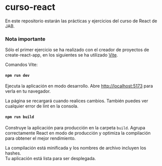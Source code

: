 # curso-react
En este repositorio estarán las prácticas y ejercicios del curso de React de JAB.


### Nota importante
Sólo el primer ejercicio se ha realizado con el creador de proyectos de create-react-app, en los siguientes se ha
utilizado [Vite](https://lenguajejs.com/automatizadores/vite/guia-tutorial-inicial-de-vite/).

Comandos Vite:
#### `npm run dev`

Ejecuta la aplicación en modo desarrollo.
Abre [http://localhost:5173](http://localhost:5173) para verla en tu navegador.

La página se recargará cuando realices cambios.
También puedes ver cualquier error de lint en la consola.

#### `npm run build`

Construye la aplicación para producción en la carpeta `build`.
Agrupa correctamente React en modo de producción y optimiza la compilación para obtener el mejor rendimiento.

La compilación está minificada y los nombres de archivo incluyen los hashes.\
Tu aplicación está lista para ser desplegada.
